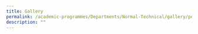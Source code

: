 ```yaml
---
title: Gallery
permalink: /academic-programmes/Departments/Normal-Technical/gallery/permalink
description: ""
---
```

